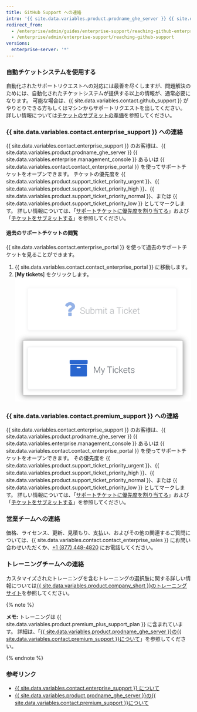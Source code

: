 ```yaml
---
title: GitHub Support への連絡
intro: '{{ site.data.variables.product.prodname_ghe_server }} {{ site.data.variables.enterprise.management_console }} あるいは GitHub Enterprise サポートページを使って {{ site.data.variables.contact.github_support }} に連絡してください。'
redirect_from:
  - /enterprise/admin/guides/enterprise-support/reaching-github-enterprise-support/
  - /enterprise/admin/enterprise-support/reaching-github-support
versions:
  enterprise-server: '*'
---
```


### 自動チケットシステムを使用する

自動化されたサポートリクエストへの対応には最善を尽くしますが、問題解決のためには、自動化されたチケットシステムが提供する以上の情報が、通常必要になります。 可能な場合は、{{ site.data.variables.contact.github_support }} がやりとりできる方もしくはマシンからサポートリクエストを出してください。 詳しい情報については[チケットのサブミットの準備](/enterprise/admin/guides/enterprise-support/preparing-to-submit-a-ticket)を参照してください。

### {{ site.data.variables.contact.enterprise_support }} への連絡

{{ site.data.variables.contact.enterprise_support }} のお客様は、{{ site.data.variables.product.prodname_ghe_server }} {{ site.data.variables.enterprise.management_console }} あるいは {{ site.data.variables.contact.contact_enterprise_portal }} を使ってサポートチケットをオープンできます。 チケットの優先度を {{ site.data.variables.product.support_ticket_priority_urgent }}、{{ site.data.variables.product.support_ticket_priority_high }}、{{ site.data.variables.product.support_ticket_priority_normal }}、または {{ site.data.variables.product.support_ticket_priority_low }} としてマークします。 詳しい情報については、「[サポートチケットに優先度を割り当てる](/enterprise/admin/guides/enterprise-support/about-github-enterprise-support#assigning-a-priority-to-a-support-ticket)」および「[チケットをサブミットする](/enterprise/admin/guides/enterprise-support/submitting-a-ticket)」を参照してください。

#### 過去のサポートチケットの閲覧

{{ site.data.variables.contact.enterprise_portal }} を使って過去のサポートチケットを見ることができます。

1. {{ site.data.variables.contact.contact_enterprise_portal }} に移動します。
2. [**My tickets**] をクリックします。 ![過去にサブミットされたチケットを表示する](/assets/images/enterprise/support/view-past-tickets.png)

### {{ site.data.variables.contact.premium_support }} への連絡

{{ site.data.variables.contact.enterprise_support }} のお客様は、{{ site.data.variables.product.prodname_ghe_server }} {{ site.data.variables.enterprise.management_console }} あるいは {{ site.data.variables.contact.contact_enterprise_portal }} を使ってサポートチケットをオープンできます。 その優先度を {{ site.data.variables.product.support_ticket_priority_urgent }}、{{ site.data.variables.product.support_ticket_priority_high }}、{{ site.data.variables.product.support_ticket_priority_normal }}、または {{ site.data.variables.product.support_ticket_priority_low }} としてマークします。 詳しい情報については、「[サポートチケットに優先度を割り当てる](/enterprise/admin/guides/enterprise-support/about-github-premium-support-for-github-enterprise-server#assigning-a-priority-to-a-support-ticket)」および「[チケットをサブミットする](/enterprise/admin/guides/enterprise-support/submitting-a-ticket)」を参照してください。

### 営業チームへの連絡

価格、ライセンス、更新、見積もり、支払い、およびその他の関連するご質問については、{{ site.data.variables.contact.contact_enterprise_sales }} にお問い合わせいただくか、[+1 (877) 448-4820](tel:+1-877-448-4820) にお電話してください。

### トレーニングチームへの連絡

カスタマイズされたトレーニングを含むトレーニングの選択肢に関する詳しい情報については[{{ site.data.variables.product.company_short }}のトレーニングサイト](https://services.github.com/)を参照してください。

{% note %}

**メモ:** トレーニングは {{ site.data.variables.product.premium_plus_support_plan }} に含まれています。 詳細は、「[{{ site.data.variables.product.prodname_ghe_server }}の{{ site.data.variables.contact.premium_support }}について](/enterprise/admin/guides/enterprise-support/about-github-premium-support-for-github-enterprise-server)」を参照してください。

{% endnote %}

### 参考リンク

- [{{ site.data.variables.contact.enterprise_support }} について](/enterprise/admin/guides/enterprise-support/about-github-enterprise-support)
- [{{ site.data.variables.product.prodname_ghe_server }}の{{ site.data.variables.contact.premium_support }}について](/enterprise/admin/guides/enterprise-support/about-github-premium-support-for-github-enterprise-server)
